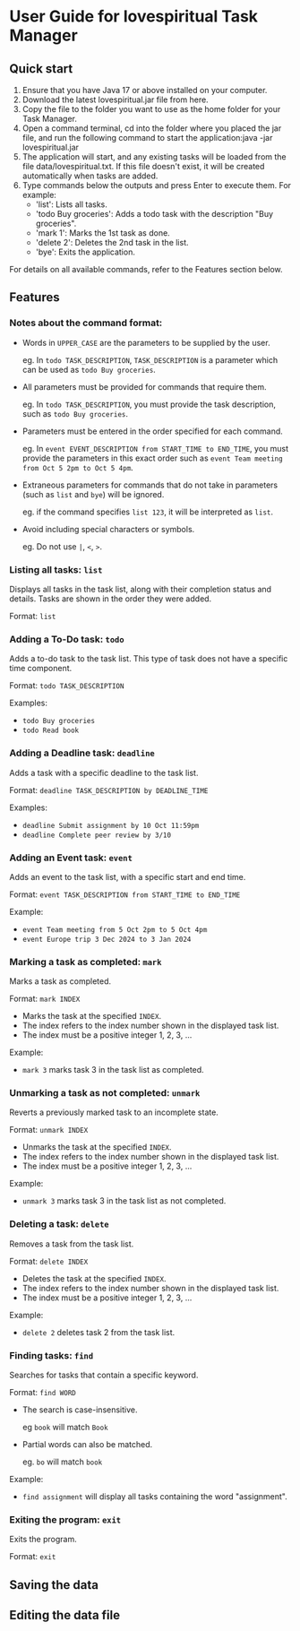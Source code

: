 # User Guide for lovespiritual Task Manager

## Quick start
1. Ensure that you have Java 17 or above installed on your computer.
2. Download the latest lovespiritual.jar file from here.
3. Copy the file to the folder you want to use as the home folder for your Task Manager.
4. Open a command terminal, cd into the folder where you placed the jar file, and run the following command to start the application:java -jar lovespiritual.jar
5. The application will start, and any existing tasks will be loaded from the file data/lovespiritual.txt. If this file doesn't exist, it will be created automatically when tasks are added.
6. Type commands below the outputs and press Enter to execute them. For example:
   - 'list': Lists all tasks.
   - 'todo Buy groceries': Adds a todo task with the description "Buy groceries".
   - 'mark 1': Marks the 1st task as done.
   - 'delete 2': Deletes the 2nd task in the list.
   - 'bye': Exits the application.

For details on all available commands, refer to the Features section below.

## Features
### Notes about the command format:
- Words in `UPPER_CASE` are the parameters to be supplied by the user. 

    eg. In `todo TASK_DESCRIPTION`, `TASK_DESCRIPTION` is a parameter which can be used as `todo Buy groceries`.


- All parameters must be provided for commands that require them.

    eg. In `todo TASK_DESCRIPTION`, you must provide the task description, such as `todo Buy groceries`.


- Parameters must be entered in the order specified for each command.

    eg. In `event EVENT_DESCRIPTION from START_TIME to END_TIME`, you must provide the parameters in this exact order such as `event Team meeting from Oct 5 2pm to Oct 5 4pm`.


- Extraneous parameters for commands that do not take in parameters (such as `list` and `bye`) will be ignored.

    eg. if the command specifies `list 123`, it will be interpreted as `list`.


- Avoid including special characters or symbols. 

    eg. Do not use `|`, `<`, `>`.

### Listing all tasks: `list`
Displays all tasks in the task list, along with their completion status and details. Tasks are shown in the order they were added.

Format: `list`

### Adding a To-Do task: `todo`
Adds a to-do task to the task list. This type of task does not have a specific time component.

Format: `todo TASK_DESCRIPTION`

Examples:
- `todo Buy groceries`
- `todo Read book`

### Adding a Deadline task: `deadline`
Adds a task with a specific deadline to the task list.

Format: `deadline TASK_DESCRIPTION by DEADLINE_TIME`

Examples:
- `deadline Submit assignment by 10 Oct 11:59pm`
- `deadline Complete peer review by 3/10`

### Adding an Event task: `event`
Adds an event to the task list, with a specific start and end time.

Format: `event TASK_DESCRIPTION from START_TIME to END_TIME`

Example:
- `event Team meeting from 5 Oct 2pm to 5 Oct 4pm`
- `event Europe trip 3 Dec 2024 to 3 Jan 2024`

### Marking a task as completed: `mark`
Marks a task as completed.

Format: `mark INDEX`
- Marks the task at the specified `INDEX`.
- The index refers to the index number shown in the displayed task list.
- The index must be a positive integer 1, 2, 3, ...

Example:
- `mark 3` marks task 3 in the task list as completed.

### Unmarking a task as not completed: `unmark`
Reverts a previously marked task to an incomplete state.

Format: `unmark INDEX`
- Unmarks the task at the specified `INDEX`.
- The index refers to the index number shown in the displayed task list.
- The index must be a positive integer 1, 2, 3, ...

Example:
- `unmark 3` marks task 3 in the task list as not completed.

### Deleting a task: `delete`
Removes a task from the task list.

Format: `delete INDEX`
- Deletes the task at the specified `INDEX`.
- The index refers to the index number shown in the displayed task list.
- The index must be a positive integer 1, 2, 3, ...

Example:
- `delete 2` deletes task 2 from the task list.

### Finding tasks: `find`
Searches for tasks that contain a specific keyword.

Format: `find WORD`
- The search is case-insensitive. 

    eg `book` will match `Book`
- Partial words can also be matched. 

    eg. `bo` will match `book`

Example:
- `find assignment` will display all tasks containing the word "assignment".

### Exiting the program: `exit`
Exits the program.

Format: `exit`

## Saving the data
## Editing the data file


<!-- // Product screenshot goes here 

// Product intro goes here

## Adding deadlines

// Describe the action and its outcome.

// Give examples of usage

Example: `keyword (optional arguments)`

// A description of the expected outcome goes here

```
expected output
```

## Feature ABC

// Feature details


## Feature XYZ

// Feature details
-->